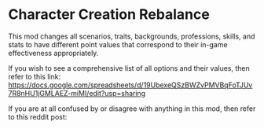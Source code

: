 # Character Creation Rebalance
This mod changes all scenarios, traits, backgrounds, professions, skills, and stats to have different point values that correspond to their in-game effectiveness appropriately. 

If you wish to see a comprehensive list of all options and their values, then refer to this link: https://docs.google.com/spreadsheets/d/19UbexeQSzBWZvPMVBqFoTJUv7R8nHU1jGMLAEZ-miMI/edit?usp=sharing

If you are at all confused by or disagree with anything in this mod, then refer to this reddit post:
